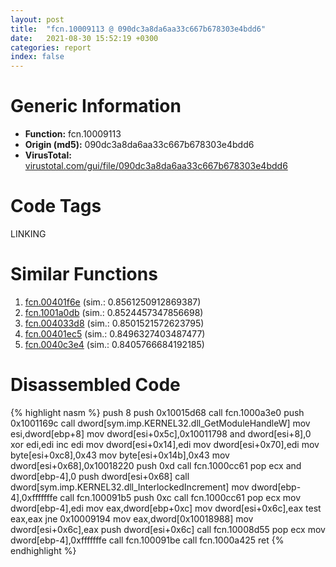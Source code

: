 ```yaml
---
layout: post
title:  "fcn.10009113 @ 090dc3a8da6aa33c667b678303e4bdd6"
date:   2021-08-30 15:52:19 +0300
categories: report
index: false
---
```


# Generic Information
- **Function:** fcn.10009113
- **Origin (md5):** 090dc3a8da6aa33c667b678303e4bdd6
- **VirusTotal:** [virustotal.com/gui/file/090dc3a8da6aa33c667b678303e4bdd6][virustotal_ref]

# Code Tags
<span class="tag" id="LINKING">LINKING</span>


# Similar Functions

1. [fcn.00401f6e][similar_1_ref] (sim.: 0.8561250912869387)
2. [fcn.1001a0db][similar_2_ref] (sim.: 0.8524457347856698)
3. [fcn.004033d8][similar_3_ref] (sim.: 0.8501521572623795)
4. [fcn.00401ec5][similar_4_ref] (sim.: 0.8496327403487477)
5. [fcn.0040c3e4][similar_5_ref] (sim.: 0.8405766684192185)


# Disassembled Code

{% highlight nasm %}
push 8
push 0x10015d68
call fcn.1000a3e0
push 0x1001169c
call dword[sym.imp.KERNEL32.dll_GetModuleHandleW]
mov esi,dword[ebp+8]
mov dword[esi+0x5c],0x10011798
and dword[esi+8],0
xor edi,edi
inc edi
mov dword[esi+0x14],edi
mov dword[esi+0x70],edi
mov byte[esi+0xc8],0x43
mov byte[esi+0x14b],0x43
mov dword[esi+0x68],0x10018220
push 0xd
call fcn.1000cc61
pop ecx
and dword[ebp-4],0
push dword[esi+0x68]
call dword[sym.imp.KERNEL32.dll_InterlockedIncrement]
mov dword[ebp-4],0xfffffffe
call fcn.100091b5
push 0xc
call fcn.1000cc61
pop ecx
mov dword[ebp-4],edi
mov eax,dword[ebp+0xc]
mov dword[esi+0x6c],eax
test eax,eax
jne 0x10009194
mov eax,dword[0x10018988]
mov dword[esi+0x6c],eax
push dword[esi+0x6c]
call fcn.10008d55
pop ecx
mov dword[ebp-4],0xfffffffe
call fcn.100091be
call fcn.1000a425
ret 
{% endhighlight %}


[similar_1_ref]: /report/fcn.00401f6e@beda3471296946b3846562e37a7f6ab6
[similar_2_ref]: /report/fcn.1001a0db@4c3818fdf32d89a09257dbc9d3e142ea
[similar_3_ref]: /report/fcn.004033d8@204939cf633f794950a64b42ef0088de
[similar_4_ref]: /report/fcn.00401ec5@52db6d423a145a27bf6841bc6d6a753c
[similar_5_ref]: /report/fcn.0040c3e4@8a26ea028d953328ef2cf2ca662a77a1
[virustotal_ref]: https://www.virustotal.com/gui/file/090dc3a8da6aa33c667b678303e4bdd6